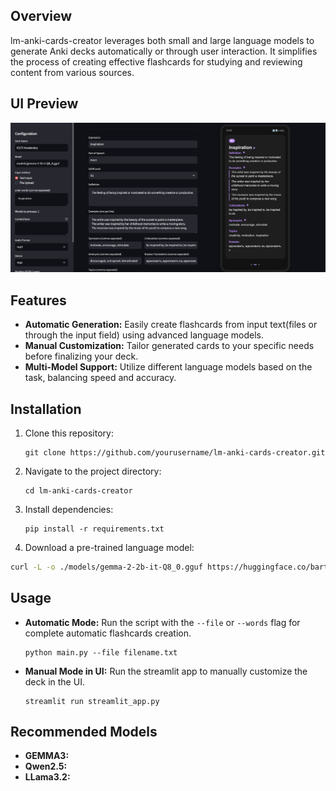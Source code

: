 ## Overview
lm-anki-cards-creator leverages both small and large language models to generate Anki decks automatically or through user interaction. It simplifies the process of creating effective flashcards for studying and reviewing content from various sources.

## UI Preview
![UI Preview](data/images/UI.png)

## Features
- **Automatic Generation:** Easily create flashcards from input text(files or through the input field) using advanced language models.
- **Manual Customization:** Tailor generated cards to your specific needs before finalizing your deck.
- **Multi-Model Support:** Utilize different language models based on the task, balancing speed and accuracy.

## Installation
1. Clone this repository:
    ```
    git clone https://github.com/yourusername/lm-anki-cards-creator.git
    ```
2. Navigate to the project directory:
    ```
    cd lm-anki-cards-creator
    ```
3. Install dependencies:
    ```
    pip install -r requirements.txt
    ```
4. Download a pre-trained language model:
  ```bash
  curl -L -o ./models/gemma-2-2b-it-Q8_0.gguf https://huggingface.co/bartowski/gemma-2-2b-it-GGUF/blob/main/gemma-2-2b-it-Q8_0.gguf
  ```
## Usage
- **Automatic Mode:** Run the script with the `--file` or `--words` flag for complete automatic flashcards creation.
  ```
  python main.py --file filename.txt
  ```
- **Manual Mode in UI:** Run the streamlit app to manually customize the deck in the UI.
  ```
  streamlit run streamlit_app.py
  ```

## Recommended Models
- **GEMMA3:**
- **Qwen2.5:**
- **LLama3.2:**
